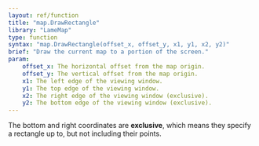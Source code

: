 ```yaml
---
layout: ref/function
title: "map.DrawRectangle"
library: "LameMap"
type: function
syntax: "map.DrawRectangle(offset_x, offset_y, x1, y1, x2, y2)"
brief: "Draw the current map to a portion of the screen."
param:
    offset_x: The horizontal offset from the map origin.
    offset_y: The vertical offset from the map origin.
    x1: The left edge of the viewing window.
    y1: The top edge of the viewing window.
    x2: The right edge of the viewing window (exclusive).
    y2: The bottom edge of the viewing window (exclusive).
---
```


The bottom and right coordinates are **exclusive**, which means
they specify a rectangle up to, but not including their points.
